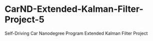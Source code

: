 # CarND-Extended-Kalman-Filter-Project-5
Self-Driving Car Nanodegree Program Extended Kalman Filter Project 
